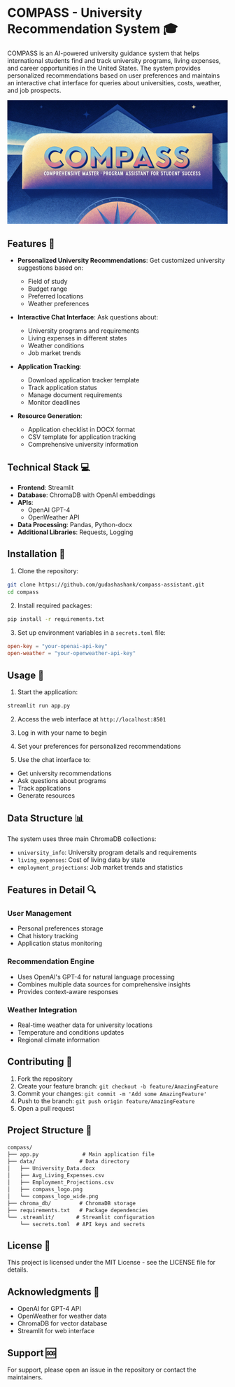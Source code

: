 # COMPASS - University Recommendation System 🎓

COMPASS is an AI-powered university guidance system that helps international students find and track university programs, living expenses, and career opportunities in the United States. The system provides personalized recommendations based on user preferences and maintains an interactive chat interface for queries about universities, costs, weather, and job prospects.

![COMPASS](data/compass_logo_wide.png)

## Features 🌟

- **Personalized University Recommendations**: Get customized university suggestions based on:
  - Field of study
  - Budget range
  - Preferred locations
  - Weather preferences

- **Interactive Chat Interface**: Ask questions about:
  - University programs and requirements
  - Living expenses in different states
  - Weather conditions
  - Job market trends

- **Application Tracking**:
  - Download application tracker template
  - Track application status
  - Manage document requirements
  - Monitor deadlines

- **Resource Generation**:
  - Application checklist in DOCX format
  - CSV template for application tracking
  - Comprehensive university information

## Technical Stack 💻

- **Frontend**: Streamlit
- **Database**: ChromaDB with OpenAI embeddings
- **APIs**:
  - OpenAI GPT-4
  - OpenWeather API
- **Data Processing**: Pandas, Python-docx
- **Additional Libraries**: Requests, Logging

## Installation 🔧

1. Clone the repository:
```bash
git clone https://github.com/gudashashank/compass-assistant.git
cd compass
```

2. Install required packages:
```bash
pip install -r requirements.txt
```

3. Set up environment variables in a `secrets.toml` file:
```toml
open-key = "your-openai-api-key"
open-weather = "your-openweather-api-key"
```

## Usage 🚀

1. Start the application:
```bash
streamlit run app.py
```

2. Access the web interface at `http://localhost:8501`

3. Log in with your name to begin

4. Set your preferences for personalized recommendations

5. Use the chat interface to:
- Get university recommendations
- Ask questions about programs
- Track applications
- Generate resources

## Data Structure 📊

The system uses three main ChromaDB collections:
- `university_info`: University program details and requirements
- `living_expenses`: Cost of living data by state
- `employment_projections`: Job market trends and statistics

## Features in Detail 🔍

### User Management
- Personal preferences storage
- Chat history tracking
- Application status monitoring

### Recommendation Engine
- Uses OpenAI's GPT-4 for natural language processing
- Combines multiple data sources for comprehensive insights
- Provides context-aware responses

### Weather Integration
- Real-time weather data for university locations
- Temperature and conditions updates
- Regional climate information

## Contributing 🤝

1. Fork the repository
2. Create your feature branch: `git checkout -b feature/AmazingFeature`
3. Commit your changes: `git commit -m 'Add some AmazingFeature'`
4. Push to the branch: `git push origin feature/AmazingFeature`
5. Open a pull request

## Project Structure 📁

```
compass/
├── app.py              # Main application file
├── data/              # Data directory
│   ├── University_Data.docx
│   ├── Avg_Living_Expenses.csv
│   ├── Employment_Projections.csv
│   ├── compass_logo.png
│   └── compass_logo_wide.png
├── chroma_db/         # ChromaDB storage
├── requirements.txt   # Package dependencies
└── .streamlit/       # Streamlit configuration
    └── secrets.toml  # API keys and secrets
```

## License 📄

This project is licensed under the MIT License - see the LICENSE file for details.

## Acknowledgments 🙏

- OpenAI for GPT-4 API
- OpenWeather for weather data
- ChromaDB for vector database
- Streamlit for web interface

## Support 🆘

For support, please open an issue in the repository or contact the maintainers.
